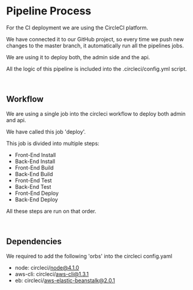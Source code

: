 # Pipeline Process
For the CI deployment we are using the CircleCI platform.

We have connected it to our GitHub project, so every time we push new changes to the master branch, it automatically run all the pipelines jobs.

We are using it to deploy both, the admin side and the api.

All the logic of this pipeline is included into the .circleci/config.yml script.

<br>

## Workflow
We are using a single job into the circleci workflow to deploy both admin and api.

We have called this job 'deploy'.

This job is divided into multiple steps:
- Front-End Install
- Back-End Install
- Front-End Build
- Back-End Build
- Front-End Test
- Back-End Test
- Front-End Deploy
- Back-End Deploy

All these steps are run on that order.

<br>

## Dependencies
We required to add the following 'orbs' into the circleci config.yaml
- node: circleci/node@4.1.0
- aws-cli: circleci/aws-cli@1.3.1
- eb: circleci/aws-elastic-beanstalk@2.0.1